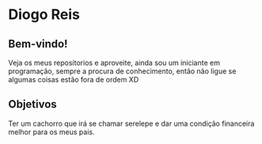 # Diogo Reis

## Bem-vindo!

Veja os meus repositorios e aproveite, ainda sou um iniciante em programação, sempre a procura de conhecimento, então não ligue se algumas coisas estão fora de ordem XD

## Objetivos

Ter um cachorro  que irá se chamar serelepe e dar uma condição financeira melhor para os meus pais.